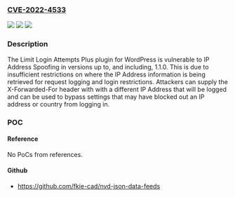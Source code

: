 ### [CVE-2022-4533](https://cve.mitre.org/cgi-bin/cvename.cgi?name=CVE-2022-4533)
![](https://img.shields.io/static/v1?label=Product&message=Limit%20Login%20Attempts%20Plus%20%E2%80%93%20WordPress%20Limit%20Login%20Attempts%20By%20Felix&color=blue)
![](https://img.shields.io/static/v1?label=Version&message=*%3C%3D%201.1.0%20&color=brighgreen)
![](https://img.shields.io/static/v1?label=Vulnerability&message=CWE-348%20Use%20of%20Less%20Trusted%20Source&color=brighgreen)

### Description

The Limit Login Attempts Plus plugin for WordPress is vulnerable to IP Address Spoofing in versions up to, and including, 1.1.0. This is due to insufficient restrictions on where the IP Address information is being retrieved for request logging and login restrictions. Attackers can supply the X-Forwarded-For header with with a different IP Address that will be logged and can be used to bypass settings that may have blocked out an IP address or country from logging in.

### POC

#### Reference
No PoCs from references.

#### Github
- https://github.com/fkie-cad/nvd-json-data-feeds

